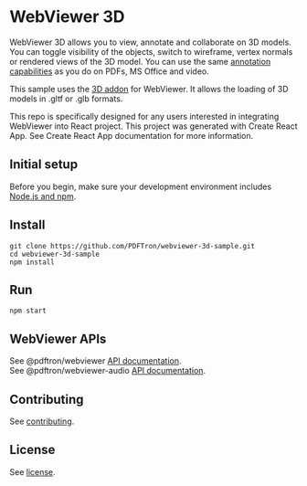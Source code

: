 # WebViewer 3D

WebViewer 3D allows you to view, annotate and collaborate on 3D models. You can toggle visibility of the objects, switch to wireframe, vertex normals or rendered views of the 3D model. You can use the same [annotation capabilities](https://www.pdftron.com/webviewer/demo/) as you do on PDFs, MS Office and video.

This sample uses the [3D addon](https://www.npmjs.com/package/@pdftron/webviewer-3d) for WebViewer. It allows the loading of 3D models in .gltf or .glb formats.

This repo is specifically designed for any users interested in integrating WebViewer into React project. This project was generated with Create React App. See Create React App documentation for more information.

## Initial setup

Before you begin, make sure your development environment includes [Node.js and npm](https://www.npmjs.com/get-npm).

## Install

```
git clone https://github.com/PDFTron/webviewer-3d-sample.git
cd webviewer-3d-sample
npm install
```

## Run

```
npm start
```

## WebViewer APIs

See @pdftron/webviewer [API documentation](https://www.pdftron.com/documentation/web/guides/ui/apis).<br/>
See @pdftron/webviewer-audio [API documentation](https://webviewer-audio.web.app/doc/).

## Contributing

See [contributing](./CONTRIBUTING.md).

## License

See [license](./LICENSE).
